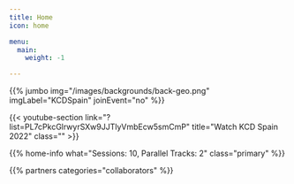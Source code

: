 ```yaml
---
title: Home
icon: home

menu:
  main:
    weight: -1

---
```


<!-- ... -->

{{% jumbo img="/images/backgrounds/back-geo.png" imgLabel="KCDSpain" joinEvent="no" %}}

<!--

{{/* home-speakers */}}
## Featured Speakers

{{< button-link label="Submit a presentation"
                url="https://go.kcdspain.com/cfp"
                icon="cfp" >}}

{{< button-link label="See all speakers"
                url="./speakers"
                icon="right" >}}

{{/* /home-speakers */}}

-->

<!-- ... -->

{{< youtube-section link="?list=PL7cPkcGlrwyrSXw9JJTlyVmbEcw5smCmP" title="Watch KCD Spain 2022" class="" >}}

<!-- ... -->

<!--

{{% home-info what="Participants: 10, Days: 1, Sessions: 10, Parallel Tracks: 2" class="primary" %}}

-->

{{% home-info what="Sessions: 10, Parallel Tracks: 2" class="primary" %}}

<!--

{{% join-event  class="primary" %}}

-->

<!-- ... -->

{{% partners categories="collaborators" %}}
